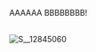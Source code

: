 AAAAAA
BBBBBBBB!  
<br>



![S__12845060](https://user-images.githubusercontent.com/89632331/139390663-6c22d50e-884a-4d1b-a8f3-3aa8abda0699.jpg)
